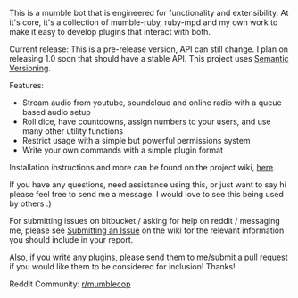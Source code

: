 This is a mumble bot that is engineered for functionality and extensibility. At it's core, it's a collection of mumble-ruby, ruby-mpd and my own work to make it easy to develop plugins that interact with both.

Current release:
This is a pre-release version, API can still change. I plan on releasing 1.0 soon that should have a stable API. This project uses [Semantic Versioning](http://semver.org).

Features:

* Stream audio from youtube, soundcloud and online radio with a queue based audio setup
* Roll dice, have countdowns, assign numbers to your users, and use many other utility functions
* Restrict usage with a simple but powerful permissions system
* Write your own commands with a simple plugin format

Installation instructions and more can be found on the project wiki, [here](https://bitbucket.org/Flandoo/mumblecop/wiki/Home).

If you have any questions, need assistance using this, or just want to say hi please feel free to send me a message. I would love to see this being used by others :)

For submitting issues on bitbucket / asking for help on reddit / messaging me, please see [Submitting an Issue](https://bitbucket.org/Flandoo/mumblecop/wiki/Submitting%20an%20issue) on the wiki for the relevant information you should include in your report.

Also, if you write any plugins, please send them to me/submit a pull request if you would like them to be considered for inclusion! Thanks!

Reddit Community: [r/mumblecop](http://www.reddit.com/r/mumblecop)
